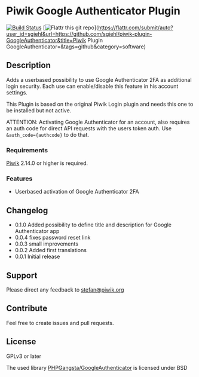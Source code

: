 # Piwik Google Authenticator Plugin

[![Build Status](https://travis-ci.org/sgiehl/piwik-plugin-GoogleAuthenticator.png?branch=master)](https://travis-ci.org/sgiehl/piwik-plugin-GoogleAuthenticator)
[![Flattr this git repo](http://api.flattr.com/button/flattr-badge-large.png)](https://flattr.com/submit/auto?user_id=sgiehl&url=https://github.com/sgiehl/piwik-plugin-GoogleAuthenticator&title=Piwik Plugin GoogleAuthenticator=&tags=github&category=software) 


## Description

Adds a userbased possibility to use Google Authenticator 2FA as additional login security.
Each use can enable/disable this feature in his account settings.

This Plugin is based on the original Piwik Login plugin and needs this one to be installed but not active.

ATTENTION: Activating Google Authenticator for an account, also requires an auth code for direct API requests with the users token auth. Use ```&auth_code={authcode}``` to do that.

### Requirements

[Piwik](https://github.com/piwik/piwik) 2.14.0 or higher is required.

### Features

- Userbased activation of Google Authenticator 2FA

## Changelog

- 0.1.0 Added possibility to define title and description for Google Authenticator app
- 0.0.4 fixes password reset link
- 0.0.3 small improvements
- 0.0.2 Added first translations
- 0.0.1 Initial release

## Support

Please direct any feedback to [stefan@piwik.org](mailto:stefan@piwik.org)

## Contribute

Feel free to create issues and pull requests.

## License

GPLv3 or later

The used library [PHPGangsta/GoogleAuthenticator](https://github.com/PHPGangsta/GoogleAuthenticator) is licensed under BSD

